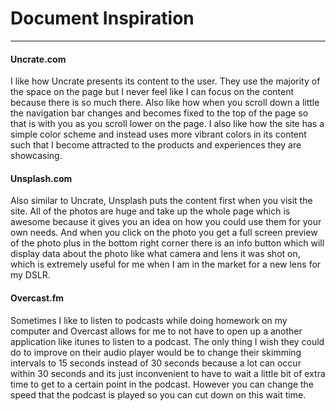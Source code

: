 # Document Inspiration 
----
#### Uncrate.com
I like how Uncrate presents its content to the user. They use the majority of the space on the page but I never feel like I can focus on the content because there is so much there. Also like how when you scroll down a little the navigation bar changes and becomes fixed to the top of the page so that is with you as you scroll lower on the page. I also like how the site has a simple color scheme and instead uses more vibrant colors in its content such that I become attracted to the products and experiences they are showcasing.

#### Unsplash.com
Also similar to Uncrate, Unsplash puts the content first when you visit the site. All of the photos are huge and take up the whole page which is awesome because it gives you an idea on how you could use them for your own needs. And when you click on the photo you get a full screen preview of the photo plus in the bottom right corner there is an info button which will display data about the photo like what camera and lens it was shot on, which is extremely useful for me when I am in the market for a new lens for my DSLR.  

#### Overcast.fm
Sometimes I like to listen to podcasts while doing homework on my computer and Overcast allows for me to not have to open up a another application like itunes to listen to a podcast. The only thing I wish they could do to improve on their audio player would be to change their skimming intervals to 15 seconds instead of 30 seconds because a lot can occur within 30 seconds and its just inconvenient to have to wait a little bit of extra time to get to a certain point in the podcast. However you can change the speed that the podcast is played so you can cut down on this wait time.